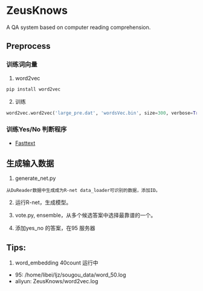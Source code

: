 # ZeusKnows
A QA system based on computer reading comprehension.

## Preprocess
### 训练词向量
1. word2vec
```bash
pip install word2vec
```
2. 训练
```python
word2vec.word2vec('large_pre.dat', 'wordsVec.bin', size=300, verbose=True, sample=8, cbow=0,  threads=4, min_count=40, save_vocab="word2vec.dict")
```

### 训练Yes/No 判断程序
* [Fasttext](https://github.com/facebookresearch/fastText/)

## 生成输入数据

1. generate_net.py
```
从DuReader数据中生成成为R-net data_loader可识别的数据，添加ID。
```
2. 运行R-net，生成模型。

3. vote.py, ensemble，从多个候选答案中选择最靠谱的一个。

4. 添加yes_no 的答案，在95 服务器


## Tips:
1. word_embedding 40count 运行中
* 95: /home/libei/ljz/sougou_data/word_50.log
* aliyun: ZeusKnows/word2vec.log